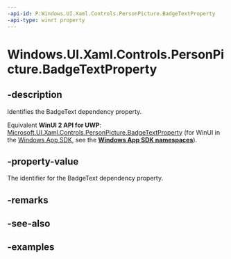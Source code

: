 ```yaml
---
-api-id: P:Windows.UI.Xaml.Controls.PersonPicture.BadgeTextProperty
-api-type: winrt property
---
```


<!-- Property syntax.
public DependencyProperty BadgeTextProperty { get; }
-->

# Windows.UI.Xaml.Controls.PersonPicture.BadgeTextProperty

## -description

Identifies the BadgeText dependency property.

Equivalent **WinUI 2 API for UWP**: [Microsoft.UI.Xaml.Controls.PersonPicture.BadgeTextProperty](/windows/winui/api/microsoft.ui.xaml.controls.personpicture.badgetextproperty) (for WinUI in the [Windows App SDK](/windows/apps/windows-app-sdk/), see the **[Windows App SDK namespaces](/windows/windows-app-sdk/api/winrt/)**).

## -property-value

The identifier for the BadgeText dependency property.

## -remarks

## -see-also

## -examples

